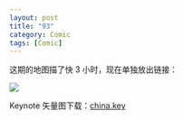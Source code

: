 ```yaml
---
layout: post
title: "93"
category: Comic
tags: [Comic]
---
```



这期的地图描了快 3 小时，现在单独放出链接：

![](http://ww2.sinaimg.cn/mw690/534218ffgw1erz06lidhbj21kw16otgx.jpg)

Keynote 矢量图下载：[china.key](http://dreamsome.org/src/china.key)